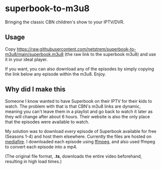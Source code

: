 # superbook-to-m3u8
Bringing the classic CBN children's show to your IPTV/DVR.

## Usage
Copy https://raw.githubusercontent.com/netstrem/superbook-to-m3u8/main/superbook.m3u8 (the raw link to the superbook m3u8) and use it in your ideal player.

If you want, you can also download any of the episodes by simply copying the link below any episode within the m3u8. Enjoy.

## Why did I make this
Someone I know wanted to have Superbook on their IPTV for their kids to watch. The problem with that is that CBN's m3u8 links are dynamic, meaning you can't leave them in a playlist and go back to watch it later as they will change after about 6 hours. Their website is also the only place that the episodes were available to watch.

My solution was to download *every* episode of Superbook available for free (Seasons 1-4) and host them elsewhere. Currently the files are hosted on [mediafire](https://www.mediafire.com). I downloaded each episode using [ffmpeg](https://ffmpeg.org), and also used ffmpeg to convert each episode into a mp4.

(The original file format, **.ts**, downloads the entire video beforehand, resulting in high load times.)
